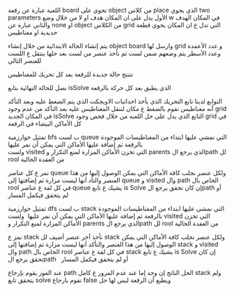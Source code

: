 
اللعبة عبارة عن رقعة board تحوي على object من كلاس place الذي يحوي two parameters
 الأول يدل على ان المكان هدف او لا من خلال وضع w في المكان الهدف 
والثاني عبارة عن none او object من الكلاس grid التي تدل ع ان المكان يحوي قطعة حديدية او مغناطيس 

يتم إنشاء الحالة الابتدائية من خلال إنشاء object board وارسل لها grid و عدد الأعمدة وعدد الأسطر 
يتم وضعهم ضمن لست ثم نأخذ عنصر من لست بعد حلها ينتقل ع اللست للعنصر التالي 

تتنتج حالة  جديدة للرقعة بعد كل تحريك للمغناطيس 

نصل للحالة النهائية بتابع isSolve الذي يطبق بعد كل حركة بالرقعة 

التوابع 
لدينا تابع التحريك الذي يأخذ احداثيات الاوبجكت الذي يتم الضغط عليه وبعد التأكد أنه مغناطيس نقوم بالضغط ع مكان لننقل المغناطيس عليه بعد التأكد من عدم وجود grid في المكان الجديد
isSolve التابع الذي يدل على حل اللعبة من خلال فحص وجود grid في كل الأماكن البيضاء في الرقعة

تمثيل خوارزمية bfs ب
 لست queue التي نمشي عليها ابتداء من المغناطيسات الموجودة بالرقعة ثم إضافة عليها الأماكن التي يمكن أن نمر عليها  
ولست visited التي تخزن الأماكن المزارة لمنع التكرار 
و parents الذي يرجع الpath لل rool من العقدة الحالية 

نمر ع كل عناصر queue 
ولكل عنصر نجلب كافة الأماكن التي يمكن الوصول إليها من هذا العنصر والتأد أنها ليست مزارة ثم إضافتها إلى queue و visited وال path الخاص بال rool 
في كل لفة ع عناصر queue يشيك ع تابع is Solve إن كان تحقق يرجع الpath   أو لم يتحقق فيكمل المسار

تمثيل خوارزمية dfs ب
لست stack التي نمشي عليها ابتداء من المغناطيسات الموجودة بالرقعة ثم إضافة عليها الأماكن التي يمكن أن نمر عليها  
ولست visited التي تخزن الأماكن المزارة لمنع التكرار 
و parents الذي يرجع الpath لل rool من العقدة الحالية 

نمر ع stack
نأخذ آخر عنصر أضيف لل stack
ولكل عنصر نجلب كافة الأماكن التي يمكن الوصول إليها من هذا العنصر والتأكد أنها ليست مزارة ثم إضافتها إلى stack و visited وال path الخاص بال rool 
في كل لفة ع عناصر stack يشيك ع تابع is Solve إن كان تحقق يرجع الpath   أو لم يتحقق فيكمل المسار

عند الفوز يقوم بإرجاع path الحل الناتج إن وجد 
إما عند عدم المرور ع كامل stack ولم يتحقق تابع solve نقوم بارجاع false ويطبع  أن الرقعة ليس لها حل
